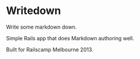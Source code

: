 # Writedown

Write some markdown down.

Simple Rails app that does Markdown authoring well.

Built for Railscamp Melbourne 2013.
